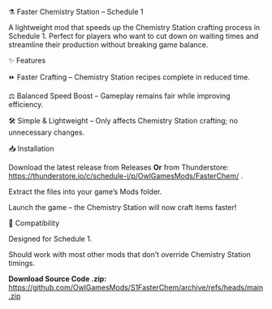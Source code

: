 ⚗️ Faster Chemistry Station – Schedule 1

A lightweight mod that speeds up the Chemistry Station crafting process in Schedule 1. Perfect for players who want to cut down on waiting times and streamline their production without breaking game balance.

✨ Features

⏩ Faster Crafting – Chemistry Station recipes complete in reduced time.

⚖️ Balanced Speed Boost – Gameplay remains fair while improving efficiency.

🛠️ Simple & Lightweight – Only affects Chemistry Station crafting; no unnecessary changes.

📥 Installation

Download the latest release from Releases **Or** from Thunderstore: https://thunderstore.io/c/schedule-i/p/OwlGamesMods/FasterChem/
.

Extract the files into your game’s Mods folder.

Launch the game – the Chemistry Station will now craft items faster!

🧪 Compatibility

Designed for Schedule 1.

Should work with most other mods that don’t override Chemistry Station timings.

**Download Source Code .zip:**
https://github.com/OwlGamesMods/S1FasterChem/archive/refs/heads/main.zip
